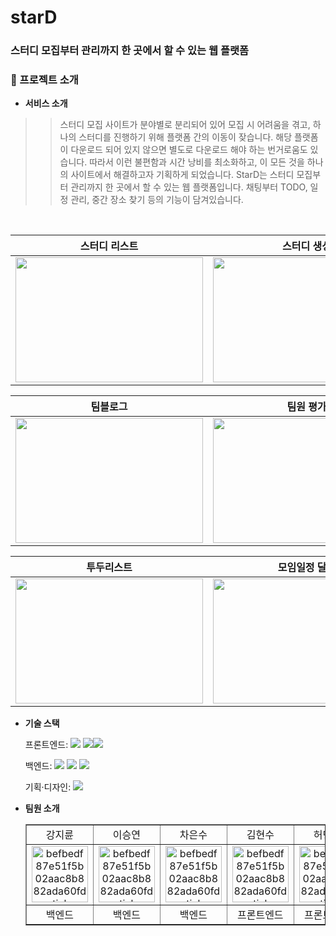 # starD
### 스터디 모집부터 관리까지 한 곳에서 할 수 있는 웹 플랫폼

### 📙 프로젝트 소개

- **서비스 소개**

>> 스터디 모집 사이트가 분야별로 분리되어 있어 모집 시 어려움을 겪고, 하나의 스터디를 진행하기 위해 플랫폼 간의 이동이 잦습니다. 
해당 플랫폼이 다운로드 되어 있지 않으면 별도로 다운로드 해야 하는 번거로움도 있습니다. 따라서 이런 불편함과 시간 낭비를 최소화하고, 이 모든 것을 하나의 사이트에서 해결하고자 기획하게 되었습니다.
>> StarD는 스터디 모집부터 관리까지 한 곳에서 할 수 있는 웹 플랫폼입니다. 
채팅부터 TODO, 일정 관리, 중간 장소 찾기 등의 기능이 담겨있습니다.

<br/>


| 스터디 리스트 | 스터디 생성  | 마이페이지 |
| ------- | ------- | ------- |
| <img src="https://github.com/user-attachments/assets/9dbebdd7-7eb3-4994-b02a-a5759bacd8ae" width="300px" height="200px"/> | <img src="https://github.com/user-attachments/assets/4953ecbf-9ae3-4f0c-8a2f-b6a5035f9447" width="300px" height="200px"/>| <img src="https://github.com/user-attachments/assets/28104b45-cfca-466e-a2ff-0c44511895bc" width="300px" height="200px"/> |

| 팀블로그 | 팀원 평가 | 프로필 수정 |
| ------- | ------- | ------- |
| <img src="https://github.com/user-attachments/assets/7dd5de4f-9de4-43a4-8388-a253c10bd242" width="300px" height="200px"/>  |<img src="https://github.com/user-attachments/assets/aab9f6d6-4ad9-4e72-89cf-a8a70e0185b0" width="300px" height="200px"/> | <img src="https://github.com/user-attachments/assets/661f523f-b936-4c03-89bf-6655572dbb40" width="300px" height="200px"/> |

| 투두리스트 |모임일정 달력 |
| ------- | ------- |
| <img src="https://github.com/user-attachments/assets/f786acf9-45b9-4519-875d-26422d2268b3" width="300px" height="200px"/> |<img src="https://github.com/user-attachments/assets/99a37823-4a06-4256-ae0c-2d80b75ac4f7" width="300px" height="200px"/> |

- **기술 스택**

  <span>프론트엔드: </span> <img src="https://img.shields.io/badge/react-61DAFB?style=for-the-badge&logo=react&logoColor=black">  <img src="https://img.shields.io/badge/javascript-F7DF1E?style=for-the-badge&logo=javascript&logoColor=black"><img src="https://img.shields.io/badge/css-1572B6?style=for-the-badge&logo=css3&logoColor=white"> 

  <span>백엔드: </span> <img src="https://img.shields.io/badge/Spring%20Boot-6DB33F?style=for-the-badge&logo=Spring%20Boot&logoColor=white"> <img src="https://img.shields.io/badge/JPA-007396?style=for-the-badge&logo=Hibernate&logoColor=white"> <img src="https://img.shields.io/badge/MariaDB-003545?style=for-the-badge&logo=MariaDB&logoColor=white">

  <span>기획·디자인: </span> <img src="https://img.shields.io/badge/figma-F24E1E?style=for-the-badge&logo=figma&logoColor=white">



- **팀원 소개**
  <table border="" cellspacing="0" cellpadding="0" width="100%">
  <tr width="100%">
  <td align="center">강지륜</a></td>
  <td align="center">이승연</a></td>
  <td  align="center">차은수</a></td>
  <td  align="center">김현수</a></td>
  <td  align="center">허민영</a></td>
  </tr>

  <tr width="100%">
   <td  align="center"><a href="https://imgbb.com/"><img src="https://github.com/user-attachments/assets/f9fca964-e4bf-44d5-bdf8-8ce925c82bb5" alt="befbedf87e51f5b02aac8b882ada60fd-sticker" border="0" width="90px"></a></td>
   <td  align="center"><a href="https://imgbb.com/"><img src="https://github.com/user-attachments/assets/f9fca964-e4bf-44d5-bdf8-8ce925c82bb5" alt="befbedf87e51f5b02aac8b882ada60fd-sticker" border="0" width="90px"></a></td>
   <td  align="center"><a href="https://imgbb.com/"><img src="https://github.com/user-attachments/assets/f9fca964-e4bf-44d5-bdf8-8ce925c82bb5" alt="befbedf87e51f5b02aac8b882ada60fd-sticker" border="0" width="90px"></a></td>
   <td  align="center"><a href="https://imgbb.com/"><img src="https://github.com/user-attachments/assets/f9fca964-e4bf-44d5-bdf8-8ce925c82bb5" alt="befbedf87e51f5b02aac8b882ada60fd-sticker" border="0" width="90px"></a></td>
   <td  align="center"><a href="https://imgbb.com/"><img src="https://github.com/user-attachments/assets/f9fca964-e4bf-44d5-bdf8-8ce925c82bb5" alt="befbedf87e51f5b02aac8b882ada60fd-sticker" border="0" width="90px"></a></td>
  </tr>
  <tr width="100%">
  <td  align="center">백엔드</td>
  <td  align="center">백엔드</td>
  <td  align="center">백엔드</td>
  <td  align="center">프론트엔드</td>
  <td  align="center">프론트엔드</td>     
<!--   </tr>
      <tr width="100%">
          <td  align="center"><p>전체 서비스 기획</p><p>전체 UI 디자인</p></td>
          <td  align="center"><p>- 로그인 및 회원가입 화면구현</p><p>- 헌화 추모관, 헌화하기, 헌화한마디 화면구현</p><p>- 연동</p></td>
          <td  align="center"><p>- 기억나무 질문, 편지, 앨범, 결제 화면구현</p><p>- 마이페이지 화면구현</p><p>- 연동</p></td>
          <td  align="center"><p>- 헌화 추모관, 헌화한마디 구현</p><p>- 마이페이지 내가 작성한 헌화한마디, 결제내역 조회 구현</p><p>- 연동 및 배포</p></td>
          <td  align="center"><p>- JWT 로그인 및 회원가입 구현</p><p>- 기억나무 질문, 편지, 앨범 구현</p> <p>- 마이페이지 회원 정보 수정 및 조회 구현</p><p>- 연동 및 배포</p></td>
     </tr>  -->
  </table>
